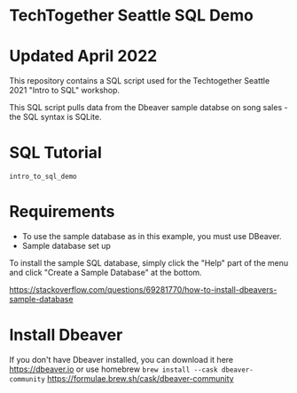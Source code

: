 # TechTogether Seattle SQL Demo
# Updated April 2022

This repository contains a SQL script used for the Techtogether Seattle 2021 "Intro to SQL" workshop. 

This SQL script pulls data from the Dbeaver sample databse on song sales - the SQL syntax is SQLite.  

# SQL Tutorial 
`intro_to_sql_demo` 


# Requirements 
* To use the sample database as in this example, you must use DBeaver. 
* Sample database set up 

To install the sample SQL database, simply click the "Help" part of the menu and click "Create a Sample Database" at the bottom. 

https://stackoverflow.com/questions/69281770/how-to-install-dbeavers-sample-database


# Install Dbeaver 
If you don't have Dbeaver installed, you can download it here https://dbeaver.io 
or use homebrew `brew install --cask dbeaver-community`
https://formulae.brew.sh/cask/dbeaver-community
